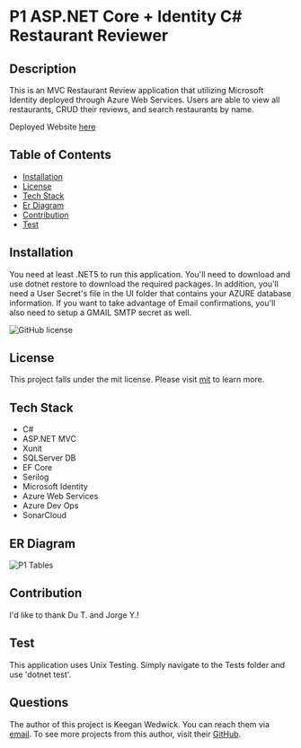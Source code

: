 # P1 ASP.NET Core + Identity C# Restaurant Reviewer
## Description
This is an MVC Restaurant Review application that utilizing Microsoft Identity deployed through Azure Web Services. Users are able to view all restaurants, CRUD their reviews, and search restaurants by name. 

Deployed Website [here](http://restaurant-reviewer-kw.azurewebsites.net)
    
## Table of Contents 
* [Installation](#Installation) 
* [License](#License)
* [Tech Stack](#Tech-Stack)
* [Er Diagram](#Er-Diagram)
* [Contribution](#Contribution) 
* [Test](#Test) 
    
## Installation
You need at least .NET5 to run this application. You'll need to download and use dotnet restore to download the required packages. In addition, you'll need a User Secret's file in the UI folder that contains your AZURE database information. If you want to take advantage of Email confirmations, you'll also need to setup a GMAIL SMTP secret as well.
    
![GitHub license](https://img.shields.io/badge/license-mit-blue.svg)
## License
    
This project falls under the mit license. Please visit [mit](https://choosealicense.com/licenses/mit) to learn more.

## Tech Stack

- C#
- ASP.NET MVC
- Xunit
- SQLServer DB
- EF Core 
- Serilog
- Microsoft Identity
- Azure Web Services
- Azure Dev Ops
- SonarCloud

## ER Diagram
![P1 Tables](./assets/P0%20ER%20Diagram.png)
## Contribution
I'd like to thank Du T. and Jorge Y.!

## Test
This application uses Unix Testing. Simply navigate to the Tests folder and use 'dotnet test'.
    
## Questions
The author of this project is Keegan Wedwick. You can reach them via [email](mailto:kwedwick@gmail.com).
To see more projects from this author, visit their [GitHub](https://github.com/kwedwick).